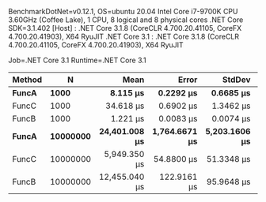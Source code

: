 
BenchmarkDotNet=v0.12.1, OS=ubuntu 20.04
Intel Core i7-9700K CPU 3.60GHz (Coffee Lake), 1 CPU, 8 logical and 8 physical cores
.NET Core SDK=3.1.402
  [Host]        : .NET Core 3.1.8 (CoreCLR 4.700.20.41105, CoreFX 4.700.20.41903), X64 RyuJIT
  .NET Core 3.1 : .NET Core 3.1.8 (CoreCLR 4.700.20.41105, CoreFX 4.700.20.41903), X64 RyuJIT

Job=.NET Core 3.1  Runtime=.NET Core 3.1  

 Method |        N |          Mean |         Error |        StdDev |        Median |
------- |--------- |--------------:|--------------:|--------------:|--------------:|
  **FuncA** |     **1000** |      **8.115 μs** |     **0.2292 μs** |     **0.6685 μs** |      **8.238 μs** |
  FuncC |     1000 |     34.618 μs |     0.6902 μs |     1.3462 μs |     34.636 μs |
  FuncB |     1000 |      1.221 μs |     0.0083 μs |     0.0074 μs |      1.219 μs |
  **FuncA** | **10000000** | **24,401.008 μs** | **1,764.6671 μs** | **5,203.1606 μs** | **25,886.722 μs** |
  FuncC | 10000000 |  5,949.350 μs |    54.8800 μs |    51.3348 μs |  5,938.327 μs |
  FuncB | 10000000 | 12,455.040 μs |   122.9161 μs |    95.9648 μs | 12,434.055 μs |
